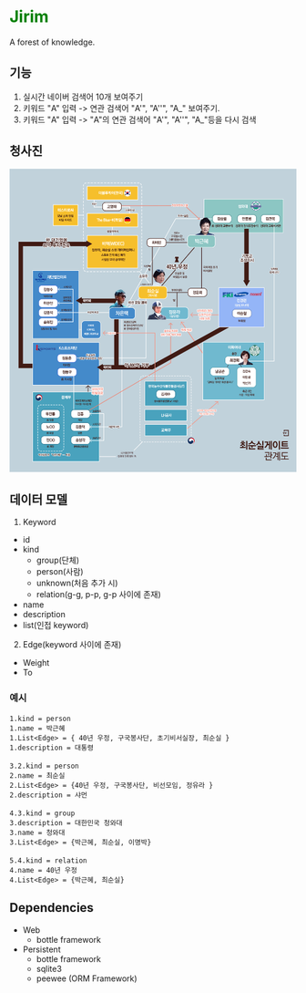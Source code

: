 # <font color="green"> <b> Jirim </b> </font>
A forest of knowledge.

## 기능
1. 실시간 네이버 검색어 10개 보여주기
2. 키워드 "A" 입력 -> 연관 검색어 "A'", "A''", "A_" 보여주기.
3. 키워드 "A" 입력 ->  "A"의 연관 검색어 "A'", "A''", "A_"등을 다시 검색

## 청사진
<img src="https://raw.githubusercontent.com/Pangyo/jirim/master/etc/jirim_blueprint.png">

## 데이터 모델
1. Keyword
  * id
  * kind
    * group(단체)
    * person(사람)
    * unknown(처음 추가 시)
    * relation(g-g, p-p, g-p 사이에 존재)
  * name
  * description
  * list<Edge>(인접 keyword)
2. Edge(keyword 사이에 존재)
  * Weight
  * To

### 예시
```
1.kind = person
1.name = 박근혜
1.List<Edge> = { 40년 우정, 구국봉사단, 초기비서실장, 최순실 }
1.description = 대통령

3.2.kind = person
2.name = 최순실
2.List<Edge> = {40년 우정, 구국봉사단, 비선모임, 정유라 }
2.description = 샤먼

4.3.kind = group
3.description = 대한민국 청와대
3.name = 청와대
3.List<Edge> = {박근혜, 최순실, 이명박}

5.4.kind = relation
4.name = 40년 우정
4.List<Edge> = {박근혜, 최순실}
```

## Dependencies
* Web
  * bottle framework
* Persistent
  * bottle framework
  * sqlite3
  * peewee (ORM Framework)
